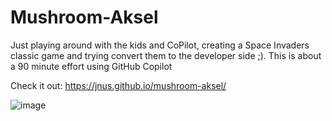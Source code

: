# Mushroom-Aksel

Just playing around with the kids and CoPilot, creating a Space Invaders classic game and trying convert them to the developer side ;). This is about a 90 minute effort using GitHub Copilot

Check it out: https://jnus.github.io/mushroom-aksel/

![image](https://github.com/jnus/mushroom-aksel/assets/2075403/70b7b08b-ca53-44df-b1bf-26e02645a211)
